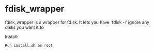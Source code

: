 fdisk_wrapper
=============

fdisk_wrapper is a wrapper for fdisk. It lets you have 'fdisk -l' ignore any
disks you want it to

Install:

	Run install.sh as root
